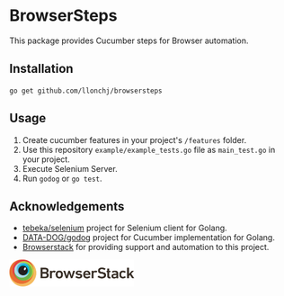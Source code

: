 # BrowserSteps

This package provides Cucumber steps for Browser automation.

## Installation

    go get github.com/llonchj/browsersteps

## Usage

1. Create cucumber features in your project's `/features` folder.
1. Use this repository `example/example_tests.go` file as `main_test.go` in your project.
1. Execute Selenium Server.
1. Run `godog` or `go test`.


## Acknowledgements

* [tebeka/selenium](https://github.com/tebeka/selenium) project for Selenium client for Golang.
* [DATA-DOG/godog](http://github.com/DATA-DOG/godog) project for Cucumber implementation for Golang.
* [Browserstack](http://browserstack.com) for providing support and automation to this project.

<img src="images/browserstack.svg" height="48">
